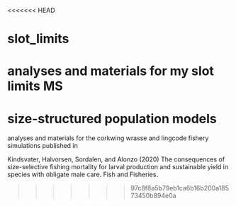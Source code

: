 <<<<<<< HEAD
# slot_limits
analyses and materials for my slot limits MS
=======
# size-structured population models

analyses and materials for the corkwing wrasse and lingcode fishery simulations published in 

Kindsvater, Halvorsen, Sordalen, and Alonzo (2020) The consequences of size-selective fishing mortality for larval production and sustainable yield in species with obligate male care. Fish and Fisheries.
>>>>>>> 97c8f8a5b79eb1ca6b16b200a18573450b894e0a
